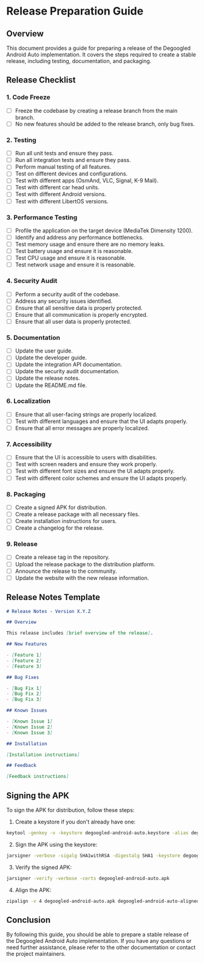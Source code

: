 # Release Preparation Guide

## Overview

This document provides a guide for preparing a release of the Degoogled Android Auto implementation. It covers the steps required to create a stable release, including testing, documentation, and packaging.

## Release Checklist

### 1. Code Freeze

- [ ] Freeze the codebase by creating a release branch from the main branch.
- [ ] No new features should be added to the release branch, only bug fixes.

### 2. Testing

- [ ] Run all unit tests and ensure they pass.
- [ ] Run all integration tests and ensure they pass.
- [ ] Perform manual testing of all features.
- [ ] Test on different devices and configurations.
- [ ] Test with different apps (OsmAnd, VLC, Signal, K-9 Mail).
- [ ] Test with different car head units.
- [ ] Test with different Android versions.
- [ ] Test with different LibertOS versions.

### 3. Performance Testing

- [ ] Profile the application on the target device (MediaTek Dimensity 1200).
- [ ] Identify and address any performance bottlenecks.
- [ ] Test memory usage and ensure there are no memory leaks.
- [ ] Test battery usage and ensure it is reasonable.
- [ ] Test CPU usage and ensure it is reasonable.
- [ ] Test network usage and ensure it is reasonable.

### 4. Security Audit

- [ ] Perform a security audit of the codebase.
- [ ] Address any security issues identified.
- [ ] Ensure that all sensitive data is properly protected.
- [ ] Ensure that all communication is properly encrypted.
- [ ] Ensure that all user data is properly protected.

### 5. Documentation

- [ ] Update the user guide.
- [ ] Update the developer guide.
- [ ] Update the integration API documentation.
- [ ] Update the security audit documentation.
- [ ] Update the release notes.
- [ ] Update the README.md file.

### 6. Localization

- [ ] Ensure that all user-facing strings are properly localized.
- [ ] Test with different languages and ensure that the UI adapts properly.
- [ ] Ensure that all error messages are properly localized.

### 7. Accessibility

- [ ] Ensure that the UI is accessible to users with disabilities.
- [ ] Test with screen readers and ensure they work properly.
- [ ] Test with different font sizes and ensure the UI adapts properly.
- [ ] Test with different color schemes and ensure the UI adapts properly.

### 8. Packaging

- [ ] Create a signed APK for distribution.
- [ ] Create a release package with all necessary files.
- [ ] Create installation instructions for users.
- [ ] Create a changelog for the release.

### 9. Release

- [ ] Create a release tag in the repository.
- [ ] Upload the release package to the distribution platform.
- [ ] Announce the release to the community.
- [ ] Update the website with the new release information.

## Release Notes Template

```markdown
# Release Notes - Version X.Y.Z

## Overview

This release includes [brief overview of the release].

## New Features

- [Feature 1]
- [Feature 2]
- [Feature 3]

## Bug Fixes

- [Bug Fix 1]
- [Bug Fix 2]
- [Bug Fix 3]

## Known Issues

- [Known Issue 1]
- [Known Issue 2]
- [Known Issue 3]

## Installation

[Installation instructions]

## Feedback

[Feedback instructions]
```

## Signing the APK

To sign the APK for distribution, follow these steps:

1. Create a keystore if you don't already have one:

```bash
keytool -genkey -v -keystore degoogled-android-auto.keystore -alias degoogled-android-auto -keyalg RSA -keysize 2048 -validity 10000
```

2. Sign the APK using the keystore:

```bash
jarsigner -verbose -sigalg SHA1withRSA -digestalg SHA1 -keystore degoogled-android-auto.keystore degoogled-android-auto.apk degoogled-android-auto
```

3. Verify the signed APK:

```bash
jarsigner -verify -verbose -certs degoogled-android-auto.apk
```

4. Align the APK:

```bash
zipalign -v 4 degoogled-android-auto.apk degoogled-android-auto-aligned.apk
```

## Conclusion

By following this guide, you should be able to prepare a stable release of the Degoogled Android Auto implementation. If you have any questions or need further assistance, please refer to the other documentation or contact the project maintainers.